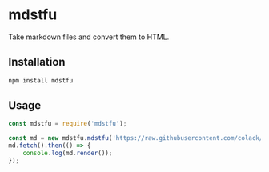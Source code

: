 # mdstfu

Take markdown files and convert them to HTML.

## Installation

```bash
npm install mdstfu
```

## Usage

```javascript
const mdstfu = require('mdstfu');

const md = new mdstfu.mdstfu('https://raw.githubusercontent.com/colack/colack/main/README.md');
md.fetch().then(() => {
    console.log(md.render());
});
```
